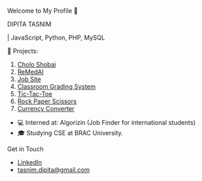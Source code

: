 Welcome to My Profile 👋

DIPITA TASNIM

| JavaScript, Python, PHP, MySQL

 🔭 Projects:
1. [Cholo Shobai](https://github.com/dipita-tasnim/CholoShobai)
2. [ReMedAI](https://github.com/dipita-tasnim/ReMedAI)
3. [Job Site](https://github.com/dipita-tasnim/370_Project)
4. [Classroom Grading System](https://github.com/dipita-tasnim/341_project)
5. [Tic-Tac-Toe](https://github.com/dipita-tasnim/javaScript/tree/main/project_TicTacToe)
6. [Rock Paper Scissors](https://github.com/dipita-tasnim/javaScript/tree/main/project_RockPaperScissors)
7. [Currency Converter](https://github.com/dipita-tasnim/javaScript/tree/main/project_CurrencyConverter)

                
- 💻 Interned at: Algorizin (Job Finder for international students)
- 🎓 Studying CSE at BRAC University.

 Get in Touch
- [LinkedIn](https://www.linkedin.com/in/dipita-tasnim/)
- tasnim.dipita@gmail.com

